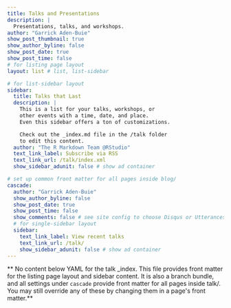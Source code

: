 ```yaml
---
title: Talks and Presentations
description: |
  Presentations, talks, and workshops.
author: "Garrick Aden-Buie"
show_post_thumbnail: true
show_author_byline: false
show_post_date: true
show_post_time: false
# for listing page layout
layout: list # list, list-sidebar

# for list-sidebar layout
sidebar:
  title: Talks that Last
  description: |
    This is a list for your talks, workshops, or
    other events with a time, date, and place.
    Even this sidebar offers a ton of customizations.

    Check out the _index.md file in the /talk folder
    to edit this content.
  author: "The R Markdown Team @RStudio"
  text_link_label: Subscribe via RSS
  text_link_url: /talk/index.xml
  show_sidebar_adunit: false # show ad container

# set up common front matter for all pages inside blog/
cascade:
  author: "Garrick Aden-Buie"
  show_author_byline: false
  show_post_date: true
  show_post_time: false
  show_comments: false # see site config to choose Disqus or Utterances
  # for single-sidebar layout
  sidebar:
    text_link_label: View recent talks
    text_link_url: /talk/
    show_sidebar_adunit: false # show ad container
---
```


** No content below YAML for the talk _index. This file provides front matter for the listing page layout and sidebar content. It is also a branch bundle, and all settings under `cascade` provide front matter for all pages inside talk/. You may still override any of these by changing them in a page's front matter.**
